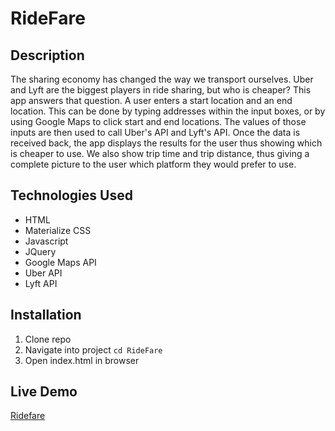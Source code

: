 # RideFare

## Description

The sharing economy has changed the way we transport ourselves.  Uber and Lyft are the biggest players in ride sharing, but who is cheaper?  This app answers that question.  A user enters a start location and an end location.  This can be done by typing addresses within the input boxes, or by using Google Maps to click start and end locations.  The values of those inputs are then used to call Uber's API and Lyft's API.  Once the data is received back, the app displays the results for the user thus showing which is cheaper to use.  We also show trip time and trip distance, thus giving a complete picture to the user which platform they would prefer to use.

## Technologies Used

* HTML
* Materialize CSS
* Javascript
* JQuery
* Google Maps API
* Uber API
* Lyft API

## Installation

1.  Clone repo
2.  Navigate into project `cd RideFare`
3.  Open index.html in browser

## Live Demo

[Ridefare](https://sbiswas2.github.io/RideFare/index.html)